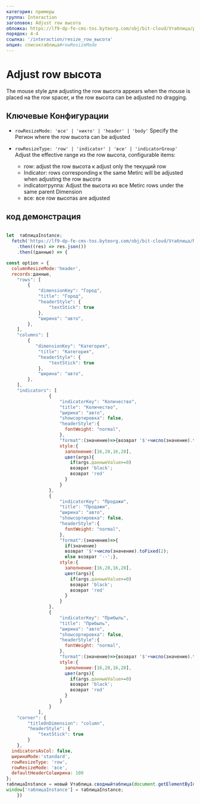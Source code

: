 ```yaml
---
категория: примеры
группа: Interaction
заголовок: Adjust row высота
обложка: https://lf9-dp-fe-cms-tos.byteorg.com/obj/bit-cloud/Vтаблица/preview/row-высота-изменение размера.gif
порядок: 4-4
ссылка: '/interaction/resize_row_высота'
опция: списоктаблица#rowResizeMode
---
```


# Adjust row высота

The mouse style для adjusting the row высота appears when the mouse is placed на the row spacer, и the row высота can be adjusted по dragging.

## Ключевые Конфигурации

*   `rowResizeMode: 'все' | 'никто' | 'header' | 'body'` Specify the Регион where the row высота can be adjusted
*   `rowResizeType: 'row' | 'indicator' | 'все' | 'indicatorGroup'` Adjust the effective range из the row высота, configurable items:

    *   row: adjust the row высота к adjust only the текущий row
    *   Indicator: rows corresponding к the same Metirc will be adjusted when adjusting the row высота
    *   indicatorгруппа: Adjust the высота из все Metirc rows under the same parent Dimension
    *   все: все row высотаs are adjusted

## код демонстрация

```javascript liveдемонстрация template=vтаблица

let  таблицаInstance;
  fetch('https://lf9-dp-fe-cms-tos.byteorg.com/obj/bit-cloud/Vтаблица/North_American_Superstore_сводный_данные.json')
    .then((res) => res.json())
    .then((данные) => {

const option = {
  columnResizeMode:'header',
  records:данные,
    "rows": [
        {
            "dimensionKey": "Город",
            "title": "Город",
            "headerStyle": {
                "textStick": true
            },
            "ширина": "авто",
        },
    ],
    "columns": [
        {
           "dimensionKey": "Категория",
            "title": "Категория",
            "headerStyle": {
                "textStick": true
            },
            "ширина": "авто",
        },
    ],
    "indicators": [
                {
                    "indicatorKey": "Количество",
                    "title": "Количество",
                    "ширина": "авто",
                    "showсортировка": false,
                    "headerStyle":{
                      fontWeight: "normal",
                    },
                    "format":(значение)=>{возврат '$'+число(значение).toFixed(2)},
                    style:{
                      заполнение:[16,28,16,28],
                      цвет(args){
                        if(args.данныеValue>=0)
                        возврат 'black';
                        возврат 'red'
                      }
                    }
                },
                {
                    "indicatorKey": "Продажи",
                    "title": "Продажи",
                    "ширина": "авто",
                    "showсортировка": false,
                    "headerStyle":{
                      fontWeight: "normal",
                    },
                    "format":(значение)=>{ 
                      if(значение)
                      возврат '$'+число(значение).toFixed(2);
                      else возврат '--';},
                    style:{
                      заполнение:[16,28,16,28],
                      цвет(args){
                        if(args.данныеValue>=0)
                        возврат 'black';
                        возврат 'red'
                      }
                    }
                },
                {
                    "indicatorKey": "Прибыль",
                    "title": "Прибыль",
                    "ширина": "авто",
                    "showсортировка": false,
                    "headerStyle":{
                      fontWeight: "normal",
                    },
                    "format":(значение)=>{возврат '$'+число(значение).toFixed(2)},
                    style:{
                      заполнение:[16,28,16,28],
                      цвет(args){
                        if(args.данныеValue>=0)
                        возврат 'black';
                        возврат 'red'
                      }
                    }
                }
            ],
    "corner": {
        "titleOnDimension": "column",
        "headerStyle": {
            "textStick": true
        }
    },
  indicatorsAsCol: false,
  ширинаMode:'standard',
  rowResizeType: 'row',
  rowResizeMode: 'все',
  defaultHeaderColширина: 100
};
таблицаInstance = новый Vтаблица.сводныйтаблица(document.getElementById(CONTAINER_ID),option);
window['таблицаInstance'] = таблицаInstance;
    })
```
